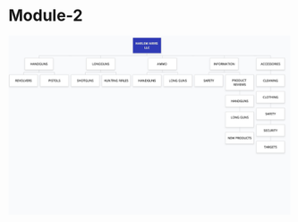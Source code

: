 # Module-2

![sitemap](https://github.com/Fisher7561/Module-2/blob/a71acaf84f0e9cac07181d65468b07c64a9e000d/SITEMAP.png)

